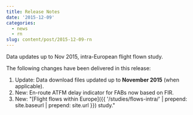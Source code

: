 ```yaml
---
title: Release Notes
date: '2015-12-09'
categories:
  - news
  - rn
slug: content/post/2015-12-09-rn
---
```


Data updates up to Nov 2015, intra-European flight flown study.

The following changes have been delivered in this release:

1. Update: Data download files updated up to **November 2015** (when applicable).
1. New: En-route ATFM delay indicator for FABs now based on FIR.
2. New: "[Flight flows within Europe]({{ '/studies/flows-intra/' | prepend: site.baseurl | prepend: site.url }}) study."
